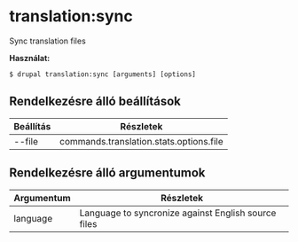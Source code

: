 # translation:sync
Sync translation files

**Használat:**
```
$ drupal translation:sync [arguments] [options] 
```

## Rendelkezésre álló beállítások
Beállítás | Részletek
-------|-------------
--file | commands.translation.stats.options.file

## Rendelkezésre álló argumentumok
Argumentum | Részletek
---------|-------------
language | Language to syncronize against English source files
